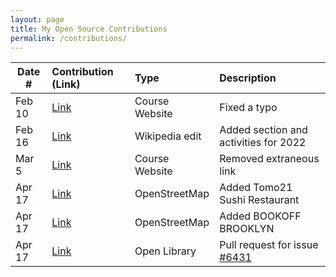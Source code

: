 ```yaml
---
layout: page
title: My Open Source Contributions
permalink: /contributions/
---
```


<!--
Type of the contribution should be "Wikipedia edit", "OpenStreet Map feature", "Documentation", "Course website", "Blog",
"Browser Add-on", etc.

The description should include a brief summary of what you did.

The link should bring us to a public page that shows your contribution. 

Replace the first row with your own contribution. 

-->





| Date #            | Contribution (Link)                                | Type                            | Description      |
|---                |:---                                                |:---                             |:---              |
| Feb 10            | [Link](https://github.com/joannakl/ossd/pull/4)    | Course Website                  |  Fixed a typo   |
| Feb 16 | [Link](https://en.wikipedia.org/w/index.php?title=Itzy&diff=prev&oldid=1072296731) | Wikipedia edit | Added section and activities for 2022 |
| Mar 5 | [Link](https://github.com/joannakl/ossd/pull/14) | Course Website | Removed extraneous link
| Apr 17 | [Link](https://www.openstreetmap.org/changeset/119818729) | OpenStreetMap | Added Tomo21 Sushi Restaurant 
| Apr 17 | [Link](https://www.openstreetmap.org/changeset/119819884) | OpenStreetMap | Added BOOKOFF BROOKLYN
| Apr 17 | [Link](https://github.com/internetarchive/openlibrary/pull/6451) | Open Library | Pull request for issue [#6431](https://github.com/internetarchive/openlibrary/issues/6431)

